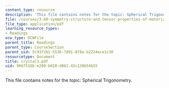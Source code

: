 ```yaml
---
content_type: resource
description: 'This file contains notes for the topic: Spherical Trigonometry.'
file: /courses/3-60-symmetry-structure-and-tensor-properties-of-materials-fall-2005/9667516be209b020d86143c138b54b55_crystal3.pdf
file_type: application/pdf
learning_resource_types:
- Readings
ocw_type: OCWFile
parent_title: Readings
parent_type: CourseSection
parent_uid: 5c93f2b1-5536-7d91-878e-b2224ece1c30
resourcetype: Document
title: crystal3.pdf
uid: 9667516b-e209-b020-d861-43c138b54b55
---
```

This file contains notes for the topic: Spherical Trigonometry.


